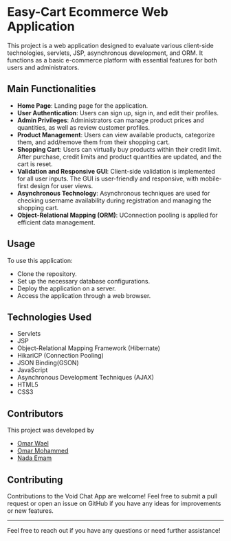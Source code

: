 
# Easy-Cart Ecommerce Web Application

This project is a web application designed to evaluate various client-side technologies, servlets, JSP, asynchronous development, and ORM. It functions as a basic e-commerce platform with essential features for both users and administrators.


## Main Functionalities
- **Home Page**: Landing page for the application.
- **User Authentication**: Users can sign up, sign in, and edit their profiles.
- **Admin Privileges**: Administrators can manage product prices and quantities, as well as review customer profiles.
- **Product Management**: Users can view available products, categorize them, and add/remove them from their shopping cart.
- **Shopping Cart**: Users can virtually buy products within their credit limit. After purchase, credit limits and product quantities are updated, and the cart is reset.
- **Validation and Responsive GUI**: Client-side validation is implemented for all user inputs. The GUI is user-friendly and responsive, with mobile-first design for user views.
- **Asynchronous Technology**: Asynchronous techniques are used for checking username availability during registration and managing the shopping cart.
- **Object-Relational Mapping (ORM)**: UConnection pooling is applied for efficient data management.

## Usage
To use this application:

- Clone the repository.
- Set up the necessary database configurations.
- Deploy the application on a server.
- Access the application through a web browser.
## Technologies Used
- Servlets
- JSP
- Object-Relational Mapping Framework (Hibernate)
- HikariCP (Connection Pooling)
- JSON Binding(GSON)
- JavaScript
- Asynchronous Development Techniques (AJAX)
- HTML5
- CSS3
## Contributors
This project was developed by

- [Omar Wael](https://github.com/omarwaels)
- [Omar Mohammed](https://github.com/Omar-Abdelmutaleb)
- [Nada Emam](https://github.com/chamehleon)
## Contributing

Contributions to the Void Chat App are welcome! Feel free to submit a pull request or open an issue on GitHub if you have any ideas for improvements or new features.

---

Feel free to reach out if you have any questions or need further assistance!
